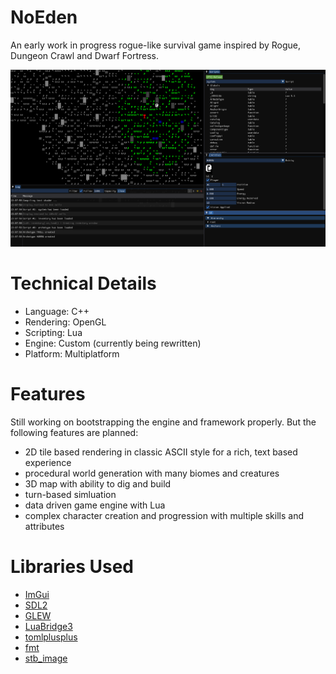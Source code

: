 # NoEden

An early work in progress rogue-like survival game inspired by Rogue, Dungeon Crawl and Dwarf Fortress.

![Image](./noeden.webp)

# Technical Details

* Language: C++
* Rendering: OpenGL
* Scripting: Lua
* Engine: Custom (currently being rewritten)
* Platform: Multiplatform

# Features

Still working on bootstrapping the engine and framework properly. But the following features are planned:

* 2D tile based rendering in classic ASCII style for a rich, text based experience
* procedural world generation with many biomes and creatures
* 3D map with ability to dig and build
* turn-based simluation 
* data driven game engine with Lua
* complex character creation and progression with multiple skills and attributes

# Libraries Used

* [ImGui](https://github.com/ocornut/imgui)
* [SDL2](https://www.libsdl.org/)
* [GLEW](https://glew.sourceforge.net/)
* [LuaBridge3](https://github.com/kunitoki/LuaBridge3)
* [tomlplusplus](https://github.com/marzer/tomlplusplus)
* [fmt](https://github.com/fmtlib/fmt)
* [stb_image](https://github.com/nothings/stb)
